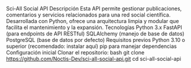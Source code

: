 Sci-All Social API
Descripción
Esta API permite gestionar publicaciones, comentarios y servicios relacionados para una red social científica. Desarrollada con Python, ofrece una arquitectura limpia y modular que facilita el mantenimiento y la expansión.
Tecnologías
Python 3.x
FastAPI (para endpoints de API RESTful)
SQLAlchemy (manejo de base de datos)
PostgreSQL (base de datos por defecto)
Requisitos previos
Python 3.10 o superior (recomendado: instalar aquí)
pip para manejar dependencias
Configuración inicial
Clonar el repositorio:
bash
git clone https://github.com/Noctis-Dev/sci-all-social-api.git
cd sci-all-social-api

